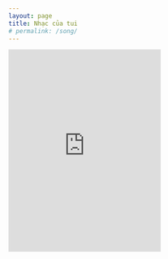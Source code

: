 ```yaml
---
layout: page
title: Nhạc của tui
# permalink: /song/
---
```


<iframe src="https://open.spotify.com/embed/playlist/6o4t8span0hKPXZ7muuebm" height="400" scrolling="yes" frameborder="0" allowtransparency="true" allow="encrypted-media"></iframe>
